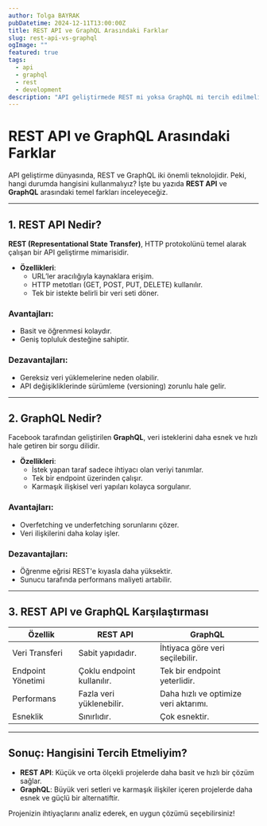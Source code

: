 ```yaml
---
author: Tolga BAYRAK
pubDatetime: 2024-12-11T13:00:00Z
title: REST API ve GraphQL Arasındaki Farklar
slug: rest-api-vs-graphql
ogImage: ""
featured: true
tags:
  - api
  - graphql
  - rest
  - development
description: "API geliştirmede REST mi yoksa GraphQL mi tercih edilmeli? Bu iki teknoloji arasındaki farkları detaylı bir şekilde açıklıyoruz."
---
```


# REST API ve GraphQL Arasındaki Farklar

API geliştirme dünyasında, REST ve GraphQL iki önemli teknolojidir. Peki, hangi durumda hangisini kullanmalıyız? İşte bu yazıda **REST API** ve **GraphQL** arasındaki temel farkları inceleyeceğiz.

---

## **1. REST API Nedir?**

**REST (Representational State Transfer)**, HTTP protokolünü temel alarak çalışan bir API geliştirme mimarisidir.

- **Özellikleri**:
  - URL’ler aracılığıyla kaynaklara erişim.
  - HTTP metotları (GET, POST, PUT, DELETE) kullanılır.
  - Tek bir istekte belirli bir veri seti döner.

### Avantajları:
- Basit ve öğrenmesi kolaydır.
- Geniş topluluk desteğine sahiptir.

### Dezavantajları:
- Gereksiz veri yüklemelerine neden olabilir.
- API değişikliklerinde sürümleme (versioning) zorunlu hale gelir.

---

## **2. GraphQL Nedir?**

Facebook tarafından geliştirilen **GraphQL**, veri isteklerini daha esnek ve hızlı hale getiren bir sorgu dilidir.

- **Özellikleri**:
  - İstek yapan taraf sadece ihtiyacı olan veriyi tanımlar.
  - Tek bir endpoint üzerinden çalışır.
  - Karmaşık ilişkisel veri yapıları kolayca sorgulanır.

### Avantajları:
- Overfetching ve underfetching sorunlarını çözer.
- Veri ilişkilerini daha kolay işler.

### Dezavantajları:
- Öğrenme eğrisi REST'e kıyasla daha yüksektir.
- Sunucu tarafında performans maliyeti artabilir.

---

## **3. REST API ve GraphQL Karşılaştırması**

| Özellik             | REST API                        | GraphQL                      |
|----------------------|---------------------------------|-----------------------------|
| Veri Transferi       | Sabit yapıdadır.               | İhtiyaca göre veri seçilebilir. |
| Endpoint Yönetimi    | Çoklu endpoint kullanılır.     | Tek bir endpoint yeterlidir. |
| Performans           | Fazla veri yüklenebilir.       | Daha hızlı ve optimize veri aktarımı. |
| Esneklik             | Sınırlıdır.                    | Çok esnektir.               |

---

## **Sonuç: Hangisini Tercih Etmeliyim?**

- **REST API**: Küçük ve orta ölçekli projelerde daha basit ve hızlı bir çözüm sağlar.
- **GraphQL**: Büyük veri setleri ve karmaşık ilişkiler içeren projelerde daha esnek ve güçlü bir alternatiftir.

Projenizin ihtiyaçlarını analiz ederek, en uygun çözümü seçebilirsiniz!
